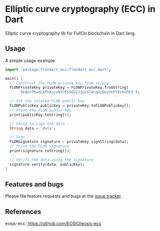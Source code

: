 # Elliptic curve cryptography (ECC) in Dart

Elliptic curve cryptography lib for FullOn blockchain in Dart lang.

## Usage

A simple usage example:

```dart
import 'package:flondart_ecc/flondart_ecc.dart';

main() {
  // Construct the FLON private key from string
  FLONPrivateKey privateKey = FLONPrivateKey.fromString(
      '5KQwrPbwdL6PhXujxW37FSSQZ1JiwsST4cqQzDeyXtP79zkvFD3');

  // Get the related FLON public key
  FLONPublicKey publicKey = privateKey.toFLONPublicKey();
  // Print the FLON public key
  print(publicKey.toString());

  // Going to sign the data
  String data = 'data';

  // Sign
  FLONSignature signature = privateKey.signString(data);
  // Print the FLON signature
  print(signature.toString());

  // Verify the data using the signature
  signature.verify(data, publicKey);
}
```

## Features and bugs

Please file feature requests and bugs at the [issue tracker][tracker].

## References

eosjs-ecc: https://github.com/EOSIO/eosjs-ecc

[tracker]: https://github.com/fullon-labs/flondart-ecc/issues
